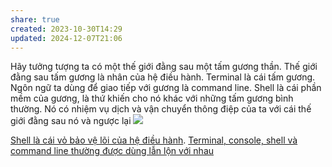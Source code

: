 ```yaml
---
share: true
created: 2023-10-30T14:29
updated: 2024-12-07T21:06
---
```

Hãy tưởng tượng ta có một thế giới đằng sau một tấm gương thần. Thế giới đằng sau tấm gương là nhân của hệ điều hành. Terminal là cái tấm gương. Ngôn ngữ ta dùng để giao tiếp với gương là command line. Shell là cái phần mềm của gương, là thứ khiến cho nó khác với những tấm gương bình thường. Nó có nhiệm vụ dịch và vận chuyển thông điệp của ta với cái thế giới đằng sau nó và ngược lại
![](https://thumbs.dreamstime.com/b/magic-portal-green-plants-fantasy-fern-ivy-night-79779455.jpg) 

[Shell là cái vỏ bảo vệ lõi của hệ điều hành](./Shell%20l%C3%A0%20c%C3%A1i%20v%E1%BB%8F%20b%E1%BA%A3o%20v%E1%BB%87%20l%C3%B5i%20c%E1%BB%A7a%20h%E1%BB%87%20%C4%91i%E1%BB%81u%20h%C3%A0nh.md). [Terminal, console, shell và command line thường được dùng lẫn lộn với nhau](./Terminal,%20console,%20shell%20v%C3%A0%20command%20line%20th%C6%B0%E1%BB%9Dng%20%C4%91%C6%B0%E1%BB%A3c%20d%C3%B9ng%20l%E1%BA%ABn%20l%E1%BB%99n%20v%E1%BB%9Bi%20nhau.md)

